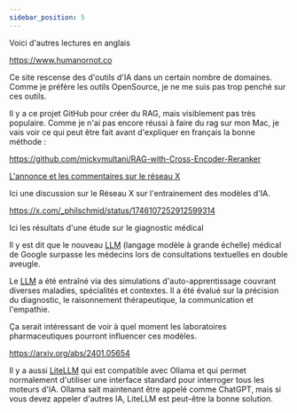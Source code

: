 ```yaml
---
sidebar_position: 5
---
```


Voici d'autres lectures en anglais

https://www.humanornot.co

Ce site rescense des d'outils d'IA dans un certain nombre de domaines.
Comme je préfère les outils OpenSource, je ne me suis pas trop penché sur ces outils.

Il y a ce projet GitHub pour créer du RAG, mais visiblement pas très populaire.
Comme je n'ai pas encore réussi à faire du rag sur mon Mac, je vais voir ce qui peut être fait avant d'expliquer en français la bonne méthode :

https://github.com/mickymultani/RAG-with-Cross-Encoder-Reranker

[L'annonce et les commentaires sur le réseau X](https://x.com/jerryjliu0/status/1746342225607561570)


Ici une discussion sur le Réseau X sur l'entrainement des modèles d'IA.

https://x.com/_philschmid/status/1746107252912599314


Ici les résultats d'une étude sur le giagnostic médical 

Il y est dit que le nouveau [LLM](/docs/Comprendre/glossaire#LLM) (langage modèle à grande échelle) médical de Google surpasse les médecins lors de consultations textuelles en double aveugle.

Le [LLM](/docs/Comprendre/glossaire#LLM) a été entraîné via des simulations d'auto-apprentissage couvrant diverses maladies, spécialités et contextes.
Il a été évalué sur la précision du diagnostic, le raisonnement thérapeutique, la communication et l'empathie.

Ça serait intéressant de voir à quel moment les laboratoires pharmaceutiques pourront influencer ces modèles.

https://arxiv.org/abs/2401.05654

Il y a aussi [LiteLLM](https://litellm.ai) qui est compatible avec Ollama et qui permet normalement d'utiliser une interface standard pour interroger tous les moteurs d'IA. Ollama sait maintenant être appelé comme ChatGPT, mais si vous devez appeler d'autres IA, LiteLLM est peut-être la bonne solution.